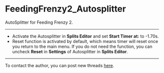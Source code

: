 # FeedingFrenzy2_Autosplitter
AutoSplitter for Feeding Frenzy 2.

---
- Activate the Autosplitter in **Splits Editor** and set **Start Timer at:** to -1.70s.
- Reset function is activated by default, which means timer will reset once you return to the main menu. If you do not need the function, you can uncheck **Reset** in **Settings** of Autosplitter in **Splits Editor**.

---
To contact the author, you can post new threads [here](https://www.speedrun.com/feeding_frenzy_2_shipwreck_showdown/forum).
